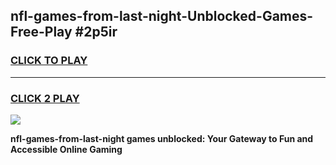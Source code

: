 
## nfl-games-from-last-night-Unblocked-Games-Free-Play #2p5ir
<h3>
<a href="https://us.freeplayer.one?title=nfl-games-from-last-night&ref=9M">CLICK TO PLAY</a></h3>
<hr>

<h3>
<a href="https://us.freeplayer.one?title=nfl-games-from-last-night&ref=9M">CLICK 2 PLAY</a>
  
</h3>

<a href="https://us.freeplayer.one?title=nfl-games-from-last-night&ref=9M"><img src="https://clearcache.store/games.png"></a>


**nfl-games-from-last-night games unblocked: Your Gateway to Fun and Accessible Online Gaming**
